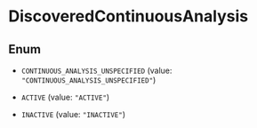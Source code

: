 
# DiscoveredContinuousAnalysis

## Enum


* `CONTINUOUS_ANALYSIS_UNSPECIFIED` (value: `"CONTINUOUS_ANALYSIS_UNSPECIFIED"`)

* `ACTIVE` (value: `"ACTIVE"`)

* `INACTIVE` (value: `"INACTIVE"`)



